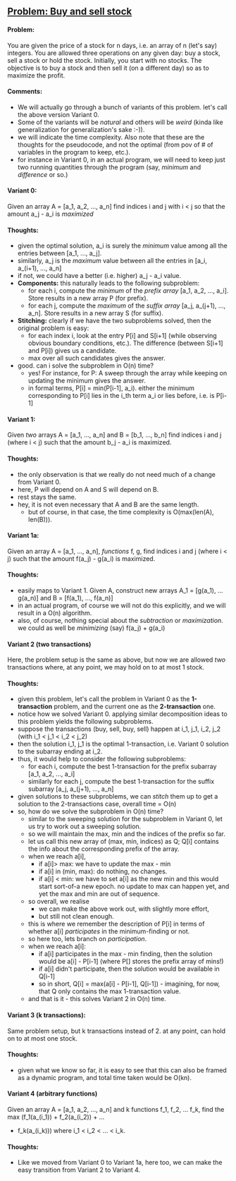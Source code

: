## [Problem: Buy and sell stock](https://leetcode.com/problems/best-time-to-buy-and-sell-stock/)
#### Problem:
You are given the price of a stock for n days, i.e. an array 
of n (let's say) integers. 
You are allowed three operations on any given day: buy a stock, 
sell a stock or hold the stock. Initially, you start with no 
stocks. The objective is to buy a stock and then sell it 
(on a different day) so as to maximize the profit. 

#### Comments:
- We will actually go through a bunch of variants of this problem.
let's call the above version Variant 0.
- Some of the variants will be _natural_ and others will be _weird_
(kinda like generalization for generalization's sake :-)).
- we will indicate the time complexity. Also note that these are 
the thoughts for the pseudocode, and not the optimal (from pov 
of # of variables in the program to keep, etc.). 
- for instance in Variant 0, in an actual program, we will 
need to keep just two running quantities through the program 
(say, _minimum_ and _difference_ or so.)

#### Variant 0:
Given an array A = [a_1, a_2, ..., a_n] find indices i and j with 
i < j so that the amount a_j - a_i is _maximized_

#### Thoughts:
- given the optimal solution, a_i is surely the _minimum_ value 
among all the entries between [a_1, ..., a_j].
- similarly, a_j is the _maximum_ value between all the entries 
in [a_i, a_(i+1), ..., a_n]
- if not, we could have a better (i.e. higher) a_j - a_i value.
- **Components:** this naturally leads to the following subproblem:
    - for each i, compute the _minimum_ of the _prefix array_
    [a_1, a_2, ..., a_i]. Store results in a new array P 
    (for prefix).
    - for each j, compute the _maximum_ of the _suffix array_
    [a_j, a_(j+1), ..., a_n]. Store results in a new array S 
    (for suffix).
- **Stitching:** clearly if we have the two subproblems solved, then the original 
problem is easy:
    - for each index i, look at the entry P[i] and S[i+1] (while 
    observing obvious boundary conditions, etc.). The difference
    (between S[i+1] and P[i]) gives us a candidate.
    - max over all such candidates gives the answer. 
- good. can i solve the subproblem in O(n) time?
    - yes! For instance, for P: A sweep through the array while
    keeping on updating the minimum gives the answer. 
    - in formal terms, P[i] = min(P[i-1], a_i). either the minimum 
    corresponding to P[i] lies in the i_th term a_i or lies 
    before, i.e. is P[i-1]

#### Variant 1:
Given _two_ arrays A = [a_1, ..., a_n] and B = [b_1, ..., b_n]
find indices i and j (where i < j) such that the amount b_j - a_i is maximized.

#### Thoughts:
- the only observation is that we really do not need much of a change
from Variant 0. 
- here, P will depend on A and S will depend on B.
- rest stays the same. 
- hey, it is not even necessary that A and B are the same length.
    - but of course, in that case, the time complexity is 
    O(max(len(A), len(B))).
    
#### Variant 1a:
Given an array A = [a_1, ..., a_n], _functions_ f, g, 
find indices i and j (where i < j)
such that the amount f(a_j) - g(a_i) is maximized. 

#### Thoughts:
- easily maps to Variant 1. Given A, construct new arrays 
A_1 = [g(a_1), ... g(a_n)] and B = [f(a_1), ..., f(a_n)]
- in an actual program, of course we will not do this explicitly, 
and we will result in a O(n) algorithm.
- also, of course, nothing special about the _subtraction_ or 
_maximization_. we could as well be _minimizing_ (say)
f(a_j) + g(a_i)

#### Variant 2 (two transactions)
Here, the problem setup is the same as above, but now we are 
allowed _two_ transactions where, at any point, we may hold 
on to at most 1 stock. 

#### Thoughts:
- given this problem, let's call the problem in Variant 0 as
 the **1-transaction** problem, and the current one as the 
 **2-transaction** one.
- notice how we solved Variant 0. applying similar decomposition 
ideas to this problem yields the following subproblems. 
- suppose the transactions (buy, sell, buy, sell) happen at 
 i_1, j_1, i_2, j_2 (with i_1 < j_1 < i_2 < j_2)
- then the solution i_1, j_1 is the optimal 1-transaction, i.e. 
Variant 0 solution to the subarray ending at i_2. 
- thus, it would help to consider the following subproblems:
    - for each i, compute the best 1-transaction for the prefix 
    subarray [a_1, a_2, ..., a_i]
    - similarly for each j, compute the best 1-transaction for the
    suffix subarray [a_j, a_(j+1), ..., a_n]
- given solutions to these subproblems, we can _stitch_ them up to 
get a solution to the 2-transactions case, overall time = O(n)
- so, how do we solve the subproblem in O(n) time?
    - similar to the sweeping solution for the subproblem in 
    Variant 0, let us try to work out a sweeping solution.
    - so we will maintain the max, min and the indices of the 
    prefix so far. 
    - let us call this new array of (max, min, indices) as Q;
    Q[i] contains the info about the corresponding prefix of
    the array. 
    - when we reach a[i], 
        - if a[i]> max: we have to update the max - min
        - if a[i] in (min, max): do nothing, no changes.
        - if a[i] < min: we have to set a[i] as the new min
        and this would start sort-of-a new epoch. no update to
         max can happen yet, and yet the max and min are out 
         of sequence. 
    - so overall, we realise 
        - we can make the above work out, with slightly more 
        effort, 
        - but still not clean enough.
    - this is where we remember the description of P[i] in terms
    of whether a[i] _participates_ in the minimum-finding or not.
    - so here too, lets branch on _participation_.
    - when we reach a[i]:
        - if a[i] participates in the max - min finding, then the
        solution would be a[i] - P[i-1] (where P[] stores the 
        prefix array of mins!)
        - if a[i] didn't participate, then the solution would be 
        available in Q[i-1]
        - so in short, Q[i] = max(a[i] - P[i-1], Q[i-1]) - imagining, 
        for now, that Q only contains the max 1-transaction value. 
    - and that is it - this solves Variant 2 in O(n) time.

#### Variant 3 (k transactions):
Same problem setup, but k transactions instead of 2. at any point, 
can hold on to at most one stock. 

#### Thoughts:
- given what we know so far, it is easy to see that this can 
also be framed as a dynamic program, and total time taken 
would be O(kn). 

#### Variant 4 (arbitrary functions)
Given an array A = [a_1, a_2, ..., a_n] and k functions
f_1, f_2, ... f_k, find the max (f_1(a_(i_1)) + f_2(a_(i_2)) + ...
+ f_k(a_(i_k))) where i_1 < i_2 < ... < i_k. 

#### Thoughts:
- Like we moved from Variant 0 to Variant 1a, here too, we
can make the easy transition from Variant 2 to Variant 4. 

   
